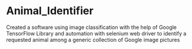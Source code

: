 # Animal_Identifier
Created a software using image classification with the help of Google TensorFlow Library and automation with selenium web driver to identify a requested animal among a generic collection of Google image pictures
